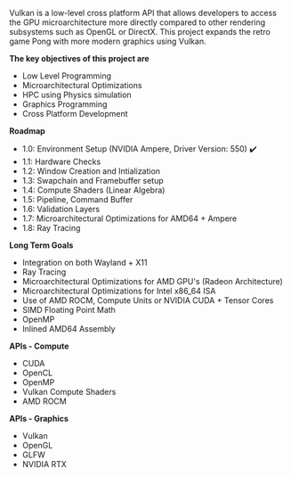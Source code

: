 Vulkan is a low-level cross platform API that allows developers to access the GPU microarchitecture more directly
compared to other rendering subsystems such as OpenGL or DirectX. This project expands the retro game Pong with more
modern graphics using Vulkan.

**The key objectives of this project are**
  - Low Level Programming
  - Microarchitectural Optimizations
  - HPC using Physics simulation
  - Graphics Programming
  - Cross Platform Development

**Roadmap**
  - 1.0: Environment Setup (NVIDIA Ampere, Driver Version: 550) ✔️
  - 1.1: Hardware Checks
  - 1.2: Window Creation and Intialization 
  - 1.3: Swapchain and Framebuffer setup
  - 1.4: Compute Shaders (Linear Algebra)
  - 1.5: Pipeline, Command Buffer
  - 1.6: Validation Layers
  - 1.7: Microarchitectural Optimizations for AMD64 + Ampere
  - 1.8: Ray Tracing

**Long Term Goals**
  - Integration on both Wayland + X11
  - Ray Tracing
  - Microarchitectural Optimizations for AMD GPU's (Radeon Architecture)
  - Microarchitectural Optimizations for Intel x86_64 ISA
  - Use of AMD ROCM, Compute Units or NVIDIA CUDA + Tensor Cores
  - SIMD Floating Point Math
  - OpenMP
  - Inlined AMD64 Assembly 

**APIs - Compute**
  - CUDA
  - OpenCL
  - OpenMP
  - Vulkan Compute Shaders
  - AMD ROCM
  
**APIs - Graphics**
  - Vulkan
  - OpenGL
  - GLFW
  - NVIDIA RTX
